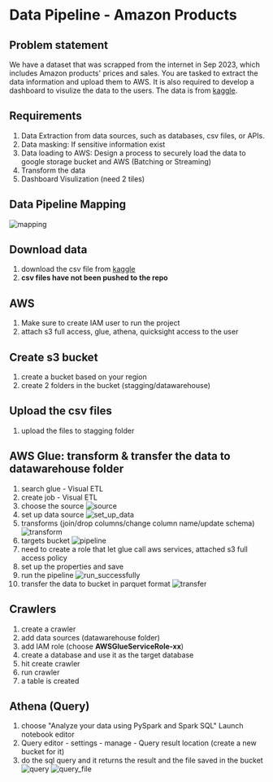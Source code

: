 # Data Pipeline - Amazon Products

## Problem statement
We have a dataset that was scrapped from the internet in Sep 2023, which includes Amazon products' prices and sales. You are tasked to extract the data information and upload them to AWS. It is also required to develop a dashboard to visulize the data to the users.
The data is from [kaggle](https://www.kaggle.com/datasets/asaniczka/amazon-products-dataset-2023-1-4m-products).

## Requirements
1. Data Extraction from data sources, such as databases, csv files, or APIs.
2. Data masking: If sensitive information exist
3. Data loading to AWS: Design a process to securely load the data to google storage bucket and AWS (Batching or Streaming)
4. Transform the data
5. Dashboard Visulization (need 2 tiles)

## Data Pipeline Mapping
![mapping](./photos/mapping.png)


## Download data
1. download the csv file from [kaggle](https://www.kaggle.com/datasets/asaniczka/amazon-products-dataset-2023-1-4m-products)
2. **csv files have not been pushed to the repo**


## AWS
1. Make sure to create IAM user to run the project
2. attach s3 full access, glue, athena, quicksight access to the user

## Create s3 bucket
1. create a bucket based on your region
2. create 2 folders in the bucket (stagging/datawarehouse)

## Upload the csv files
1. upload the files to stagging folder

## AWS Glue: transform & transfer the data to datawarehouse folder
1. search glue - Visual ETL
2. create job - Visual ETL
3. choose the source
![source](./photos/source.png)
4. set up data source
![set_up_data](./photos/set_up_data.png)
5. transforms (join/drop columns/change column name/update schema)
![transform](./photos/transform.png)
6. targets bucket
![pipeline](./photos/pipeline.png)
7. need to create a role that let glue call aws services, attached s3 full access policy
8. set up the properties and save
9. run the pipeline
![run_successfully](./photos/run_successfully.png)
10. transfer the data to bucket in parquet format
![transfer](./photos/transfer.png)

## Crawlers
1. create a crawler
2. add data sources (datawarehouse folder)
3. add IAM role (choose **AWSGlueServiceRole-xx**)
4. create a database and use it as the target database
5. hit create crawler
6. run crawler
7. a table is created

## Athena (Query)
1. choose "Analyze your data using PySpark and Spark SQL" Launch notebook editor
2. Query editor - settings - manage - Query result location (create a new bucket for it)
3. do the sql query and it returns the result and the file saved in the bucket
![query](./photos/query.png)
![query_file](./photos/query_file.png)

